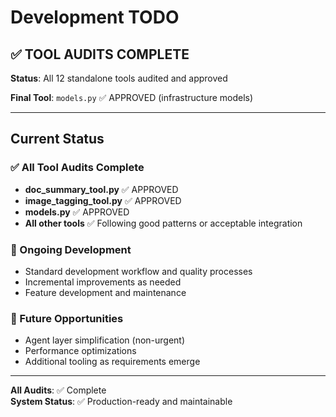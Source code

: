 # Development TODO

## ✅ TOOL AUDITS COMPLETE

**Status**: All 12 standalone tools audited and approved

**Final Tool**: `models.py` ✅ APPROVED (infrastructure models)

---

## Current Status

### ✅ All Tool Audits Complete
- **doc_summary_tool.py** ✅ APPROVED
- **image_tagging_tool.py** ✅ APPROVED  
- **models.py** ✅ APPROVED
- **All other tools** ✅ Following good patterns or acceptable integration

### 🔄 Ongoing Development
- Standard development workflow and quality processes
- Incremental improvements as needed
- Feature development and maintenance

### 🚀 Future Opportunities
- Agent layer simplification (non-urgent)
- Performance optimizations
- Additional tooling as requirements emerge

---

**All Audits**: ✅ Complete  
**System Status**: ✅ Production-ready and maintainable